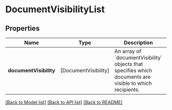 # DocumentVisibilityList

## Properties
Name | Type | Description | Notes
------------ | ------------- | ------------- | -------------
**documentVisibility** | [DocumentVisibility] | An array of &#x60;documentVisibility&#x60; objects that specifies which documents are visible to which recipients. | [optional] 

[[Back to Model list]](../README.md#documentation-for-models) [[Back to API list]](../README.md#documentation-for-api-endpoints) [[Back to README]](../README.md)


